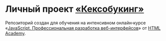 # Личный проект [«Кексобукинг»](https://demetr1ss.github.io/1892547-keksobooking-25/) 

Репозиторий создан для обучения на интенсивном онлайн‑курсе «[JavaScript. Профессиональная разработка веб-интерфейсов](https://htmlacademy.ru/intensive/javascript)» от [HTML Academy](https://htmlacademy.ru).
